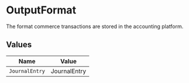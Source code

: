 # OutputFormat

The format commerce transactions are stored in the accounting platform.


## Values

| Name           | Value          |
| -------------- | -------------- |
| `JournalEntry` | JournalEntry   |
